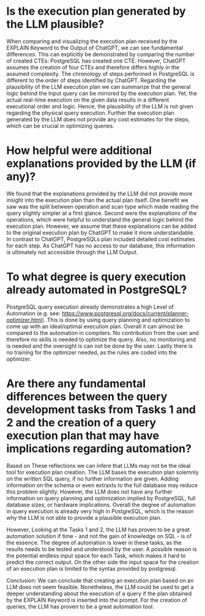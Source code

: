 # Is the execution plan generated by the LLM plausible?
When comparing and visualizing the execution plan received by the EXPLAIN Keyword to the Output of ChatGPT, we can see fundamental differences.
This can explicitly be demonstrated by comparing the number of created CTEs: PostgreSQL has created one CTE.
However, ChatGPT assumes the creation of four CTEs and therefore differs highly in the assumed complexity.
The chronology of steps performed in PostgreSQL is different to the order of steps identified by ChatGPT.
Regarding the plausibility of the LLM execution plan we can summarize that the general logic behind the Input query can be mirrored by the execution plan.
Yet, the actual real-time execution on the given data results in a different executional order and logic.
Hence, the plausibility of the LLM is not given regarding the physical query execution.
Further the execution plan generated by the LLM does not provide any cost estimates for the steps, which can be crucial in optimizing queries.

# How helpful were additional explanations provided by the LLM (if any)?
We found that the explanations provided by the LLM did not provide more insight into the execution plan than the actual plan itself.
One benefit we saw was the split between operation and scan type which made reading the query slightly simpler at a first glance.
Second were the explanations of the operations, which were helpful to understand the general logic behind the execution plan.
However, we assume that these explanations can be added to the original execution plan by ChatGPT to make it more understandable.
In contrast to ChatGPT, PostgreSQLs plan included detailed cost estimates for each step.
As ChatGPT has no access to our database, this information is ultimately not accessible through the LLM Output.


# To what degree is query execution already automated in PostgreSQL?
PostgreSQL query execution already demonstrates a high Level of Automation (e.g. see: https://www.postgresql.org/docs/current/planner-optimizer.html).
This is done by using query planning and optimization to come up with an ideal/optimal execution plan.
Overall it can almost be compared to the automation in compilers.
No contribution from the user and therefore no skills is needed to optimize the query.
Also, no monitoring and is needed and the oversight is can not be done by the user.
Lastly there is no training for the optimizer needed, as the rules are coded into the optimizer.


# Are there any fundamental differences between the query development tasks from Tasks 1 and 2 and the creation of a query execution plan that may have implications regarding automation?

Based on These reflections we can infere that LLMs may not be the ideal tool for execution plan creation.
The LLM bases the execution plan solemnly on the written SQL query, if no further information are given.
Adding information on the schema or even extraxts to the full database may reduce this problem slightly.
However, the LLM does not have any further information on query planning and optimization implied by PostgreSQL, full database sizes, or hardware implications.
Overall the degree of automation in query execution is already very high in PostgreSQL, which is the reason why the LLM is not able to provide a plausible execution plan.

However, Looking at the Tasks 1 and 2, the LLM has proven to be a great automation solution if time - and not the gain of knowledge on SQL - is of the essence.
The degree of automation is lower in these tasks, as the results needs to be tested and understood by the user.
A possible reason is the potential endless input space for each Task, which makes it hard to predict the correct output.
On the other side the input space for the creation of an execution plan is limited to the syntax provided by postgresql.


Conclusion:
We can conclude that creating an execution plan based on an LLM does not seem feasible.
Nonetheless, the LLM could be used to get a deeper understanding about the execution of a query if the plan obtained by the EXPLAIN Keyword is inserted into the prompt. 
For the creation of queries, the LLM has proven to be a great automation tool.